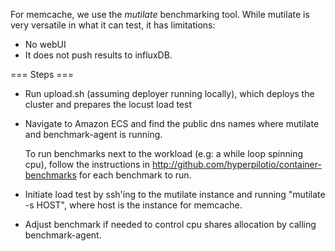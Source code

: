 For memcache, we use the *mutilate* benchmarking tool. While mutilate is very versatile in what it can test, it has limitations:

- No webUI
- It does not push results to influxDB.


=== Steps ===

- Run upload.sh (assuming deployer running locally), which deploys the cluster and prepares the locust load test
- Navigate to Amazon ECS and find the public dns names where mutilate and benchmark-agent is running.

  To run benchmarks next to the workload (e.g: a while loop spinning cpu), follow the instructions in http://github.com/hyperpilotio/container-benchmarks
  for each benchmark to run.
- Initiate load test by ssh'ing to the mutilate instance and running "mutilate -s HOST", where host is the instance for memcache. 
- Adjust benchmark if needed to control cpu shares allocation by calling benchmark-agent.
